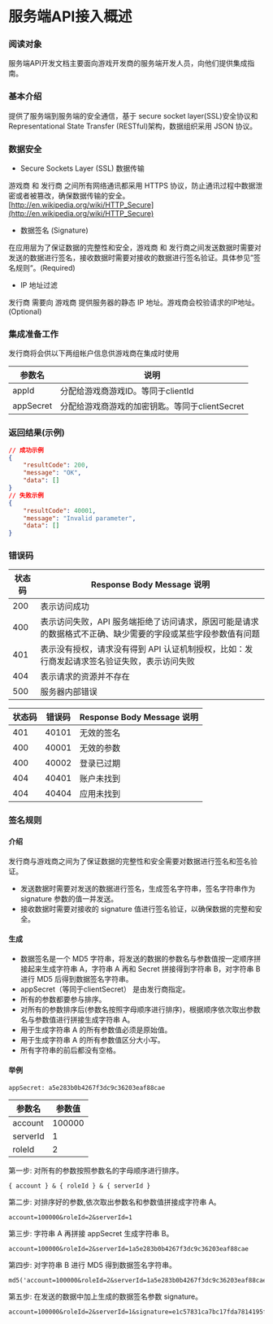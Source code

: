 # 服务端API接入概述

### 阅读对象

服务端API开发文档主要面向游戏开发商的服务端开发人员，向他们提供集成指南。

### 基本介绍

提供了服务端到服务端的安全通信，基于 secure socket layer(SSL)安全协议和 Representational State Transfer (RESTful)架构，数据组织采用 JSON 协议。

### 数据安全

- Secure Sockets Layer (SSL) 数据传输

游戏商 和 发行商 之间所有网络通讯都采用 HTTPS 协议，防止通讯过程中数据泄密或者被篡改，确保数据传输的安全。[http://en.wikipedia.org/wiki/HTTP_Secure](http://en.wikipedia.org/wiki/HTTP_Secure)

- 数据签名 (Signature)

在应用层为了保证数据的完整性和安全，游戏商 和 发行商之间发送数据时需要对发送的数据进行签名，接收数据时需要对接收的数据进行签名验证。具体参见”签名规则“。(Required)

- IP 地址过滤

发行商 需要向 游戏商 提供服务器的静态 IP 地址。游戏商会校验请求的IP地址。(Optional)

### 集成准备工作

发行商将会供以下两组帐户信息供游戏商在集成时使用

|参数名|说明|
|---|---|
|appId|分配给游戏商游戏ID。等同于clientId|
|appSecret|分配给游戏商游戏的加密钥匙。等同于clientSecret|

### 返回结果(示例)

```json
// 成功示例
{
    "resultCode": 200,
    "message": "OK",
    "data": []
}
// 失败示例
{
    "resultCode": 40001,
    "message": "Invalid parameter",
    "data": []
}
```

### 错误码

|状态码|Response Body Message 说明|
|---|---|
|200|表示访问成功|
|400|表示访问失败，API 服务端拒绝了访问请求，原因可能是请求的数据格式不正确、缺少需要的字段或某些字段参数值有问题|
|401|表示没有授权，请求没有得到 API 认证机制授权，比如：发行商发起请求签名验证失败，表示访问失败|
|404|表示请求的资源并不存在|
|500|服务器内部错误|

|状态码|错误码|Response Body Message 说明|
|---|---|---|
|401|40101|无效的签名|
|400|40001|无效的参数|
|400|40002|登录已过期|
|404|40401|账户未找到|
|404|40404|应用未找到|

### 签名规则

#### 介绍

发行商与游戏商之间为了保证数据的完整性和安全需要对数据进行签名和签名验证。

- 发送数据时需要对发送的数据进行签名，生成签名字符串，签名字符串作为 signature 参数的值一并发送。
- 接收数据时需要对接收的 signature 值进行签名验证，以确保数据的完整和安全。

#### 生成

- 数据签名是一个 MD5 字符串，将发送的数据的参数名与参数值按一定顺序拼接起来生成字符串 A，字符串 A 再和 Secret 拼接得到字符串 B，对字符串 B 进行 MD5 后得到数据签名字符串。
- appSecret（等同于clientSecret） 是由发行商指定。
- 所有的参数都要参与排序。
- 对所有的参数排序后(参数名按照字母顺序进行排序)，根据顺序依次取出参数名与参数值进行拼接生成字符串 A。
- 用于生成字符串 A 的所有参数值必须是原始值。
- 用于生成字符串 A 的所有参数值区分大小写。
- 所有字符串的前后都没有空格。

#### 举例

```
appSecret: a5e283b0b4267f3dc9c36203eaf88cae
```

|参数名|参数值|
|---|---|
|account|100000|
|serverId|1|
|roleId|2|

第一步: 对所有的参数按照参数名的字母顺序进行排序。

```
{ account } & { roleId } & { serverId }
```

第二步: 对排序好的参数,依次取出参数名和参数值拼接成字符串 A。

```
account=100000&roleId=2&serverId=1
```

第三步: 字符串 A 再拼接 appSecret 生成字符串 B。

```
account=100000&roleId=2&serverId=1a5e283b0b4267f3dc9c36203eaf88cae
```

第四步: 对字符串 B 进行 MD5 得到数据签名字符串。

```
md5('account=100000&roleId=2&serverId=1a5e283b0b4267f3dc9c36203eaf88cae')
```

第五步: 在发送的数据中加上生成的数据签名参数 signature。

```
account=100000&roleId=2&serverId=1&signature=e1c57831ca7bc17fda7814195f36e548
```
